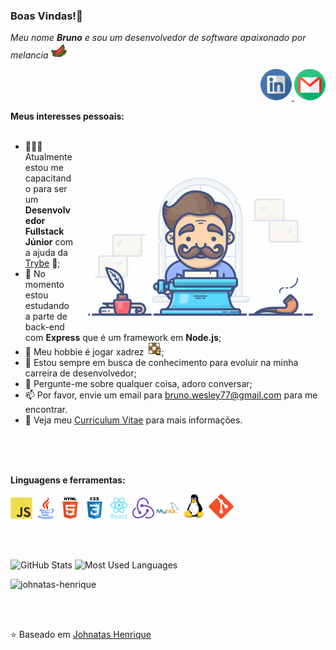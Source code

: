 ### Boas Vindas!👋

 _Meu nome **Bruno** e sou um desenvolvedor de software apaixonado por melancia_ <img src="images/melancia.svg" width="25px">

<div align="right">
<a href="https://www.linkedin.com/in/brunodantass/">
  <img alt="Bruno's LinkdeIn" width="50px" src="images/linkedin.svg" />
</a>
<a href="mailto:bruno.wesley77@gmail.com" target="_blank">
  <img alt="Bruno's e-mail" width="50px" src="images/gmail.svg">
</a>
</div>

**Meus interesses pessoais:**
<br />
<br />

  <img align="right" alt="GIF" src="images/developer4.gif" width="400px" />

- 👨🏽‍💻 Atualmente estou me capacitando para ser um **Desenvolvedor Fullstack Júnior** com a ajuda da [Trybe](https://www.betrybe.com/) 🚀;
- 🌱 No momento estou estudando a parte de back-end com **Express** que é um framework em **Node.js**;
- 🤔 Meu hobbie é jogar xadrez &nbsp;<img src="images/chess-board.svg" width="20px">;
- 💼 Estou sempre em busca de conhecimento para evoluir na minha carreira de desenvolvedor;
- 💬 Pergunte-me sobre qualquer coisa, adoro conversar;
- 📫 Por favor, envie um email para bruno.wesley77@gmail.com para me encontrar.
- 📝 Veja meu <a href="https://gitconnected.com/brunodantass/resume" target="_blank">Curriculum Vitae</a> para mais informações.

<br />
<br />
<br />

**Linguagens e ferramentas:**  

<p align="left">
  <img src="https://raw.githubusercontent.com/devicons/devicon/master/icons/javascript/javascript-original.svg" alt="javascript" width="35"/> 
  <img src="images/java.svg" width="35"/> 
  <img src="https://raw.githubusercontent.com/devicons/devicon/master/icons/html5/html5-original-wordmark.svg" alt="html5" width="35"/> 
  <img src="https://raw.githubusercontent.com/devicons/devicon/master/icons/css3/css3-original-wordmark.svg" alt="css3" width="35"/>
  <img src="https://raw.githubusercontent.com/devicons/devicon/master/icons/react/react-original-wordmark.svg" alt="react" width="35"/> 
  <img src="https://raw.githubusercontent.com/devicons/devicon/master/icons/redux/redux-original.svg" alt="redux" width="35"/> 
  <img src="https://raw.githubusercontent.com/devicons/devicon/master/icons/mysql/mysql-original-wordmark.svg" alt="mysql" width="35"/>  
  <img src="https://raw.githubusercontent.com/devicons/devicon/master/icons/linux/linux-original.svg" alt="linux" width="40" height="40" />
  <img src="https://raw.githubusercontent.com/devicons/devicon/master/icons/git/git-original.svg" alt="git" width="40" height="40"/>
</p>

<br />
<br />

<p>
    <img src="https://github-readme-stats.vercel.app/api?username=brunodantass&count_private=true&show_icons=true&theme=graywhite&icon_color=268bd2&title_color=268bd2" alt="GitHub Stats" width="370" height="150"/>
    <img src="https://github-readme-stats.vercel.app/api/top-langs/?username=brunodantass&layout=compact&theme=graywhite&title_color=268bd2" alt="Most Used Languages" width="370" height="150"/>
</p>

<p align="left"> <img src="https://komarev.com/ghpvc/?username=johnatas-henrique" alt="johnatas-henrique" /> </p>

<br />
<br />

⭐️ Baseado em [Johnatas Henrique](https://github.com/johnatas-henrique)
